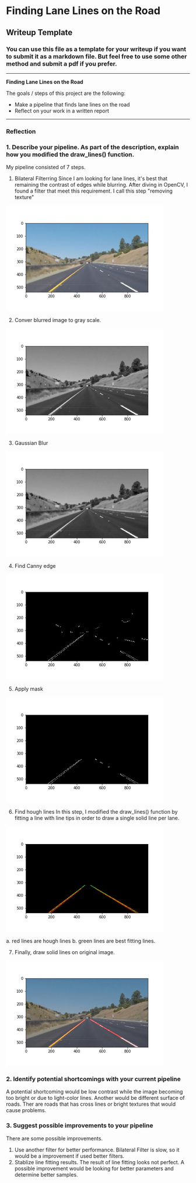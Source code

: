 # **Finding Lane Lines on the Road** 

## Writeup Template

### You can use this file as a template for your writeup if you want to submit it as a markdown file. But feel free to use some other method and submit a pdf if you prefer.

---

**Finding Lane Lines on the Road**

The goals / steps of this project are the following:
* Make a pipeline that finds lane lines on the road
* Reflect on your work in a written report


[//]: # (Image References)

[image1]: ./examples/grayscale.jpg "Grayscale"
[image_notexture]: ./test_images_output/whiteCarLaneSwitch.jpgnotexture.jpg
[image_gray]: ./test_images_output/whiteCarLaneSwitch.jpggray.jpg
[image_blur]: ./test_images_output/whiteCarLaneSwitch.jpgblur.jpg
[image_canny]: ./test_images_output/whiteCarLaneSwitch.jpgcanny.jpg
[image_mask]: ./test_images_output/whiteCarLaneSwitch.jpgmask.jpg
[image_hough]: ./test_images_output/whiteCarLaneSwitch.jpghough.jpg
[image_result]: ./test_images_output/whiteCarLaneSwitch.jpgresult.jpg

---

### Reflection

### 1. Describe your pipeline. As part of the description, explain how you modified the draw_lines() function.

My pipeline consisted of 7 steps.

1. Bilateral Filterring
Since I am looking for lane lines, it's best that remaining the contrast of edges while blurring.
After diving in OpenCV, I found a filter that meet this requirement. I call this step "removing texture"


![alt text][image_notexture]


2. Conver blurred image to gray scale.


![alt text][image_gray]


3. Gaussian Blur


![alt text][image_blur]


4. Find Canny edge


![alt text][image_canny]


5. Apply mask


![alt text][image_mask]


6. Find hough lines
In this step, I modified the draw_lines() function by fitting a line with line tips in order to draw a single solid line per lane.


![alt text][image_hough]


a. red lines are hough lines
b. green lines are best fitting lines.


7. Finally, draw solid lines on original image.


![alt text][image_result]



### 2. Identify potential shortcomings with your current pipeline

A potential shortcoming would be low contrast while the image becoming too bright or due to light-color lines.
Another would be different surface of roads. Ther are roads that has cross lines or bright textures that would cause problems.



### 3. Suggest possible improvements to your pipeline

There are some possible improvements.
1. Use another filter for better performance. Bilateral Filter is slow, so it would be a improvement if used better filters.
2. Stablize line fitting results. The result of line fitting looks not perfect. A possible improvement would be looking for better parameters and determine better samples.

